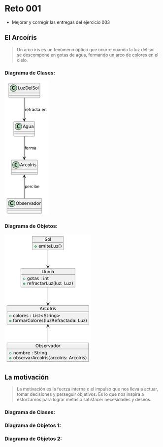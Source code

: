 
# Reto 001
- Mejorar y corregir las entregas del ejercicio 003

## El Arcoíris
> Un arco iris es un fenómeno óptico que ocurre cuando la luz del sol se descompone en gotas de agua, formando un arco de colores en el cielo.

### Diagrama de Clases:
![alt text](images/ArcoIrisClases.png)

### Diagrama de Objetos:
![alt text](images/ArcoIrisObjetos.png)

## La motivación
> La motivación es la fuerza interna o el impulso que nos lleva a actuar, tomar decisiones y perseguir objetivos. Es lo que nos inspira a esforzarnos para lograr metas o satisfacer necesidades y deseos.

### Diagrama de Clases:

### Diagrama de Objetos 1:

### Diagrama de Objetos 2:


    


    
